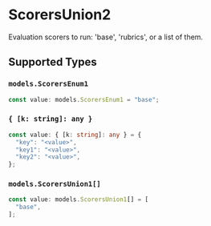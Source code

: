 # ScorersUnion2

Evaluation scorers to run: 'base', 'rubrics', or a list of them.


## Supported Types

### `models.ScorersEnum1`

```typescript
const value: models.ScorersEnum1 = "base";
```

### `{ [k: string]: any }`

```typescript
const value: { [k: string]: any } = {
  "key": "<value>",
  "key1": "<value>",
  "key2": "<value>",
};
```

### `models.ScorersUnion1[]`

```typescript
const value: models.ScorersUnion1[] = [
  "base",
];
```

